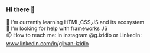 ### Hi there 👋

 🌱 I’m currently learning HTML,CSS,JS and its ecosystem <br>
 🤔 I’m looking for help with frameworks JS <br>
 📫 How to reach me: in instagram @g.izidio or LinkedIn:
 www.linkedin.com/in/gilvan-izidio <br>
